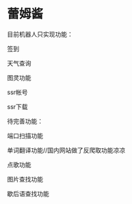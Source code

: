 # 蕾姆酱

 目前机器人只实现功能：
 
签到

天气查询

图灵功能

ssr帐号

ssr下载

待完善功能：

端口扫描功能
 
单词翻译功能//国内网站做了反爬取功能凉凉


点歌功能
 
图片查找功能
 
歇后语查找功能
 
